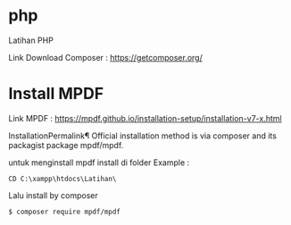 # php
Latihan PHP

Link Download Composer : https://getcomposer.org/

# Install MPDF
Link MPDF : https://mpdf.github.io/installation-setup/installation-v7-x.html

InstallationPermalink¶
Official installation method is via composer and its packagist package mpdf/mpdf.

untuk menginstall mpdf install di folder 
Example :
```
CD C:\xampp\htdocs\Latihan\
```

Lalu install by composer

```
$ composer require mpdf/mpdf
```


